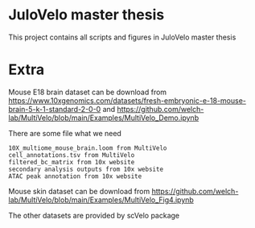 # JuloVelo master thesis

This project contains all scripts and figures in JuloVelo master thesis

# Extra

Mouse E18 brain dataset can be download from https://www.10xgenomics.com/datasets/fresh-embryonic-e-18-mouse-brain-5-k-1-standard-2-0-0 and https://github.com/welch-lab/MultiVelo/blob/main/Examples/MultiVelo_Demo.ipynb

There are some file what we need

    10X_multiome_mouse_brain.loom from MultiVelo
    cell_annotations.tsv from MultiVelo
    filtered_bc_matrix from 10x website
    secondary analysis outputs from 10x website
    ATAC peak annotation from 10x website

Mouse skin dataset can be download from https://github.com/welch-lab/MultiVelo/blob/main/Examples/MultiVelo_Fig4.ipynb

The other datasets are provided by scVelo package
